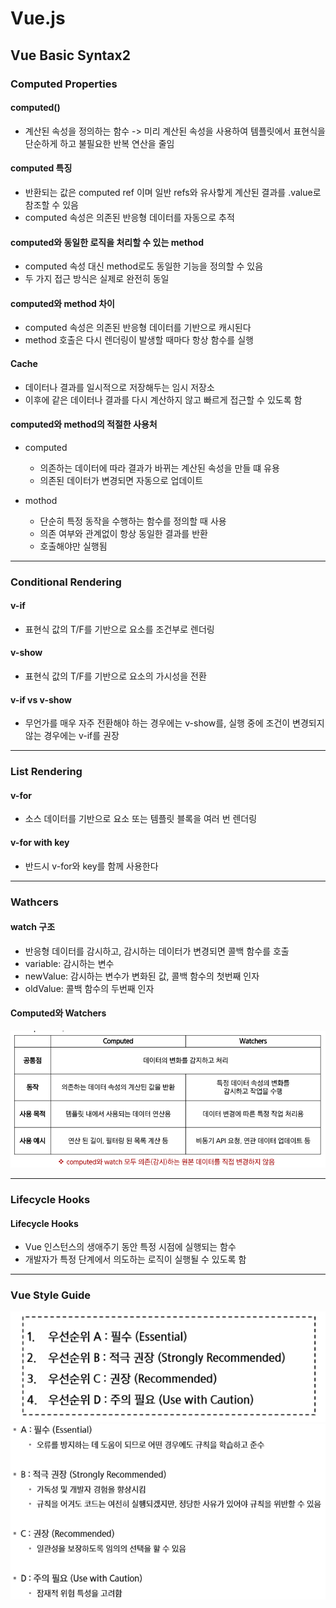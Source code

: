# Vue.js

## Vue Basic Syntax2

### Computed Properties

#### computed()

- 계산된 속성을 정의하는 함수 -> 미리 계산된 속성을 사용하여 템플릿에서 표현식을 단순하게 하고 불필요한 반복 연산을 줄임

#### computed 특징

- 반환되는 값은 computed ref 이며 일반 refs와 유사핳게 계산된 결과를 .value로 참조할 수 있음
- computed 속성은 의존된 반응형 데이터를 자동으로 추적

#### computed와 동일한 로직을 처리할 수 있는 method

- computed 속성 대신 method로도 동일한 기능을 정의할 수 있음
- 두 가지 접근 방식은 실제로 완전히 동일

#### computed와 method 차이

- computed 속성은 의존된 반응형 데이터를 기반으로 캐시된다
- method 호출은 다시 렌더링이 발생할 때마다 항상 함수를 실행

#### Cache

- 데이터나 결과를 일시적으로 저장해두는 임시 저장소
- 이후에 같은 데이터나 결과를 다시 계산하지 않고 빠르게 접근할 수 있도록 함

#### computed와 method의 적절한 사용처

- computed

  - 의존하는 데이터에 따라 결과가 바뀌는 계산된 속성을 만들 떄 유용
  - 의존된 데이터가 변경되면 자동으로 업데이트

- mothod
  - 단순히 특정 동작을 수행하는 함수를 정의할 때 사용
  - 의존 여부와 관계없이 항상 동일한 결과를 반환
  - 호출해야만 실행됨

---

### Conditional Rendering

#### v-if

- 표현식 값의 T/F를 기반으로 요소를 조건부로 렌더링

#### v-show

- 표현식 값의 T/F를 기반으로 요소의 가시성을 전환

#### v-if vs v-show

- 무언가를 매우 자주 전환해야 하는 경우에는 v-show를, 실행 중에 조건이 변경되지 않는 경우에는 v-if를 권장

---

### List Rendering

#### v-for

- 소스 데이터를 기반으로 요소 또는 템플릿 블록을 여러 번 렌더링

#### v-for with key

- 반드시 v-for와 key를 함께 사용한다

---

### Wathcers

#### watch 구조

- 반응형 데이터를 감시하고, 감시하는 데이터가 변경되면 콜백 함수를 호출
- variable: 감시하는 변수
- newValue: 감시하는 변수가 변화된 값, 콜백 함수의 첫번째 인자
- oldValue: 콜백 함수의 두번째 인자

#### Computed와 Watchers

![alt text](image.png)

---

### Lifecycle Hooks

#### Lifecycle Hooks

- Vue 인스턴스의 생애주기 동안 특정 시점에 실행되는 함수
- 개발자가 특정 단계에서 의도하는 로직이 실행될 수 있도록 함

---

### Vue Style Guide

![alt text](image-1.png)
![alt text](image-2.png)

